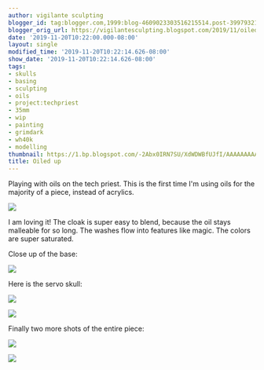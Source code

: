 ```yaml
---
author: vigilante sculpting
blogger_id: tag:blogger.com,1999:blog-4609023303516215514.post-3997932132750010762
blogger_orig_url: https://vigilantesculpting.blogspot.com/2019/11/oiled-up.html
date: '2019-11-20T10:22:00.000-08:00'
layout: single
modified_time: '2019-11-20T10:22:14.626-08:00'
show_date: '2019-11-20T10:22:14.626-08:00'
tags:
- skulls
- basing
- sculpting
- oils
- project:techpriest
- 35mm
- wip
- painting
- grimdark
- wh40k
- modelling
thumbnail: https://1.bp.blogspot.com/-2Abx0IRN7SU/XdWDWBfUJfI/AAAAAAAAAqg/lDXpjz53Ck81qdJt0k6oDb5XqB0_2w-ZwCLcBGAsYHQ/s320-c/IMG_20191120_000234009_HDR.jpg
title: Oiled up
---
```

Playing with oils on the tech priest. This is the first time I'm using
oils for the majority of a piece, instead of acrylics.  
  

![](https://1.bp.blogspot.com/-2Abx0IRN7SU/XdWDWBfUJfI/AAAAAAAAAqg/lDXpjz53Ck81qdJt0k6oDb5XqB0_2w-ZwCLcBGAsYHQ/s1600/IMG_20191120_000234009_HDR.jpg)

  
I am loving it! The cloak is super easy to blend, because the oil stays
malleable for so long. The washes flow into features like magic. The
colors are super saturated.  
  
Close up of the base:  
  

![](https://1.bp.blogspot.com/-jOdj1JRxGfU/XdWDW4mZWCI/AAAAAAAAAq8/oadgBJUYsaw0YgCfsaH989okXm5cGiQYgCEwYBhgL/s1600/IMG_20191120_000745627_HDR.jpg)

  
  
  
  
  
Here is the servo skull:  
  

![](https://1.bp.blogspot.com/-n6hCA31BFHE/XdWDWvd18sI/AAAAAAAAAq4/O04HdamFlaUK0eYmkA4YdLfQUfvEp3hLACEwYBhgL/s1600/IMG_20191120_000701960_HDR.jpg)

  

![](https://1.bp.blogspot.com/-aPW8OHdJuvs/XdWDWHp2DzI/AAAAAAAAAq0/dwpHRb4TaqkdMTf7FiVVbLFfqQinFiKIwCEwYBhgL/s1600/IMG_20191120_000609238_HDR.jpg)

  
Finally two more shots of the entire piece:  
  

![](https://1.bp.blogspot.com/-iKKfVZF1mZU/XdWDV9tc4bI/AAAAAAAAAqw/MzPMQ5OLNcg7zR2YGBXHa_fzVIuTeA-VwCEwYBhgL/s1600/IMG_20191120_000342534_HDR.jpg)

  

![](https://1.bp.blogspot.com/-TCT6wDgrGXw/XdWDXKQg7iI/AAAAAAAAArA/BxW4fceNenEpL0bokZDWC6wQtVJXmkLFgCEwYBhgL/s1600/IMG_20191120_000819879_HDR.jpg)

  
  
